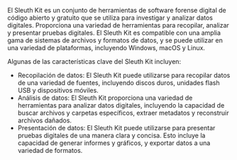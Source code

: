 El Sleuth Kit es un conjunto de herramientas de software forense digital de código abierto y gratuito que se utiliza para investigar y analizar datos digitales. Proporciona una variedad de herramientas para recopilar, analizar y presentar pruebas digitales. El Sleuth Kit es compatible con una amplia gama de sistemas de archivos y formatos de datos, y se puede utilizar en una variedad de plataformas, incluyendo Windows, macOS y Linux.

Algunas de las características clave del Sleuth Kit incluyen:

- Recopilación de datos: El Sleuth Kit puede utilizarse para recopilar datos de una variedad de fuentes, incluyendo discos duros, unidades flash USB y dispositivos móviles.
- Análisis de datos: El Sleuth Kit proporciona una variedad de herramientas para analizar datos digitales, incluyendo la capacidad de buscar archivos y carpetas específicos, extraer metadatos y reconstruir archivos dañados.
- Presentación de datos: El Sleuth Kit puede utilizarse para presentar pruebas digitales de una manera clara y concisa. Esto incluye la capacidad de generar informes y gráficos, y exportar datos a una variedad de formatos.